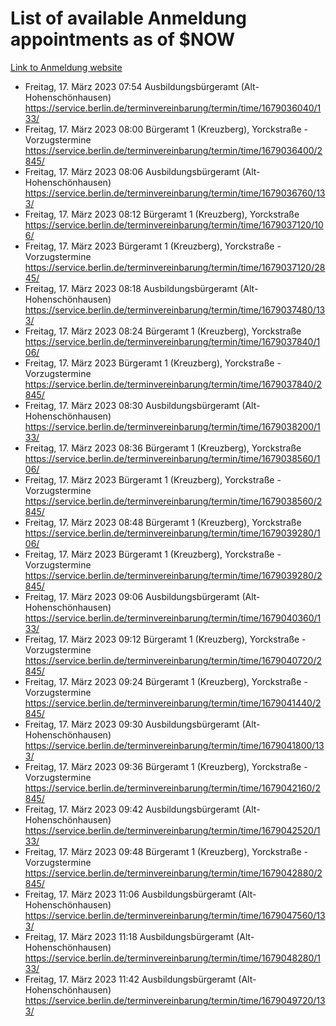 # List of available Anmeldung appointments as of $NOW
[Link to Anmeldung website](https://service.berlin.de/terminvereinbarung/termin/tag.php?termin=1&anliegen[]=120686&dienstleisterlist=122210,122217,327316,122219,327312,122227,327314,122231,327346,122243,327348,122254,122252,329742,122260,329745,122262,329748,122271,327278,122273,327274,122277,327276,330436,122280,327294,122282,327290,122284,327292,122291,327270,122285,327266,122286,327264,122296,327268,150230,329760,122297,327286,122294,327284,122312,329763,122314,329775,122304,327330,122311,327334,122309,327332,317869,122281,327352,122279,329772,122283,122276,327324,122274,327326,122267,329766,122246,327318,122251,327320,122257,327322,122208,327298,122226,327300&herkunft=http%3A%2F%2Fservice.berlin.de%2Fdienstleistung%2F120686%2F)
- Freitag, 17. März 2023 07:54 Ausbildungsbürgeramt (Alt- Hohenschönhausen) https://service.berlin.de/terminvereinbarung/termin/time/1679036040/133/
- Freitag, 17. März 2023 08:00 Bürgeramt 1 (Kreuzberg), Yorckstraße - Vorzugstermine https://service.berlin.de/terminvereinbarung/termin/time/1679036400/2845/
- Freitag, 17. März 2023 08:06 Ausbildungsbürgeramt (Alt- Hohenschönhausen) https://service.berlin.de/terminvereinbarung/termin/time/1679036760/133/
- Freitag, 17. März 2023 08:12 Bürgeramt 1 (Kreuzberg), Yorckstraße https://service.berlin.de/terminvereinbarung/termin/time/1679037120/106/
- Freitag, 17. März 2023  Bürgeramt 1 (Kreuzberg), Yorckstraße - Vorzugstermine https://service.berlin.de/terminvereinbarung/termin/time/1679037120/2845/
- Freitag, 17. März 2023 08:18 Ausbildungsbürgeramt (Alt- Hohenschönhausen) https://service.berlin.de/terminvereinbarung/termin/time/1679037480/133/
- Freitag, 17. März 2023 08:24 Bürgeramt 1 (Kreuzberg), Yorckstraße https://service.berlin.de/terminvereinbarung/termin/time/1679037840/106/
- Freitag, 17. März 2023  Bürgeramt 1 (Kreuzberg), Yorckstraße - Vorzugstermine https://service.berlin.de/terminvereinbarung/termin/time/1679037840/2845/
- Freitag, 17. März 2023 08:30 Ausbildungsbürgeramt (Alt- Hohenschönhausen) https://service.berlin.de/terminvereinbarung/termin/time/1679038200/133/
- Freitag, 17. März 2023 08:36 Bürgeramt 1 (Kreuzberg), Yorckstraße https://service.berlin.de/terminvereinbarung/termin/time/1679038560/106/
- Freitag, 17. März 2023  Bürgeramt 1 (Kreuzberg), Yorckstraße - Vorzugstermine https://service.berlin.de/terminvereinbarung/termin/time/1679038560/2845/
- Freitag, 17. März 2023 08:48 Bürgeramt 1 (Kreuzberg), Yorckstraße https://service.berlin.de/terminvereinbarung/termin/time/1679039280/106/
- Freitag, 17. März 2023  Bürgeramt 1 (Kreuzberg), Yorckstraße - Vorzugstermine https://service.berlin.de/terminvereinbarung/termin/time/1679039280/2845/
- Freitag, 17. März 2023 09:06 Ausbildungsbürgeramt (Alt- Hohenschönhausen) https://service.berlin.de/terminvereinbarung/termin/time/1679040360/133/
- Freitag, 17. März 2023 09:12 Bürgeramt 1 (Kreuzberg), Yorckstraße - Vorzugstermine https://service.berlin.de/terminvereinbarung/termin/time/1679040720/2845/
- Freitag, 17. März 2023 09:24 Bürgeramt 1 (Kreuzberg), Yorckstraße - Vorzugstermine https://service.berlin.de/terminvereinbarung/termin/time/1679041440/2845/
- Freitag, 17. März 2023 09:30 Ausbildungsbürgeramt (Alt- Hohenschönhausen) https://service.berlin.de/terminvereinbarung/termin/time/1679041800/133/
- Freitag, 17. März 2023 09:36 Bürgeramt 1 (Kreuzberg), Yorckstraße - Vorzugstermine https://service.berlin.de/terminvereinbarung/termin/time/1679042160/2845/
- Freitag, 17. März 2023 09:42 Ausbildungsbürgeramt (Alt- Hohenschönhausen) https://service.berlin.de/terminvereinbarung/termin/time/1679042520/133/
- Freitag, 17. März 2023 09:48 Bürgeramt 1 (Kreuzberg), Yorckstraße - Vorzugstermine https://service.berlin.de/terminvereinbarung/termin/time/1679042880/2845/
- Freitag, 17. März 2023 11:06 Ausbildungsbürgeramt (Alt- Hohenschönhausen) https://service.berlin.de/terminvereinbarung/termin/time/1679047560/133/
- Freitag, 17. März 2023 11:18 Ausbildungsbürgeramt (Alt- Hohenschönhausen) https://service.berlin.de/terminvereinbarung/termin/time/1679048280/133/
- Freitag, 17. März 2023 11:42 Ausbildungsbürgeramt (Alt- Hohenschönhausen) https://service.berlin.de/terminvereinbarung/termin/time/1679049720/133/
